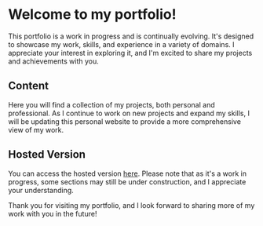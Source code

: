 # Welcome to my portfolio!

This portfolio is a work in progress and is continually evolving. It's designed to showcase my work, skills, and experience in a variety of domains. I appreciate your interest in exploring it, and I'm excited to share my projects and achievements with you.

## Content

Here you will find a collection of my projects, both personal and professional. As I continue to work on new projects and expand my skills, I will be updating this personal website to provide a more comprehensive view of my work.

## Hosted Version

You can access the hosted version [here](https://ideanexus.uk/). Please note that as it's a work in progress, some sections may still be under construction, and I appreciate your understanding.

Thank you for visiting my portfolio, and I look forward to sharing more of my work with you in the future!